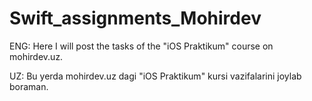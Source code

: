 # Swift_assignments_Mohirdev

ENG: Here I will post the tasks of the "iOS Praktikum" course on mohirdev.uz.

UZ: Bu yerda mohirdev.uz dagi "iOS Praktikum" kursi vazifalarini joylab boraman.
